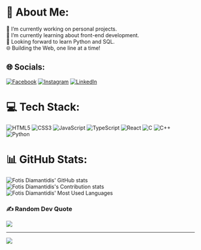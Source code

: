 # 💫 About Me:
🔭 I’m currently working on personal projects.<br>🌱 I’m currently learning about front-end development.<br>🚀 Looking forward to learn Python and SQL.<br>🌐 Building the Web, one line at a time!


## 🌐 Socials:
[![Facebook](https://img.shields.io/badge/Facebook-%23007ACC.svg?logo=Facebook&logoColor=white)](https://www.facebook.com/fotis.diama) [![Instagram](https://img.shields.io/badge/Instagram-%23E4405F.svg?logo=Instagram&logoColor=white)](https://www.instagram.com/fotis_diama/) [![LinkedIn](https://img.shields.io/badge/LinkedIn-%230077B5.svg?logo=linkedin&logoColor=white)](https://www.linkedin.com/in/fotis-diamantidis-24b596200/) 

# 💻 Tech Stack:
![HTML5](https://img.shields.io/badge/html5-%23E34F26.svg?style=for-the-badge&logo=html5&logoColor=white) ![CSS3](https://img.shields.io/badge/css3-%231572B6.svg?style=for-the-badge&logo=css3&logoColor=white) ![JavaScript](https://img.shields.io/badge/javascript-%23323330.svg?style=for-the-badge&logo=javascript&logoColor=%23F7DF1E) ![TypeScript](https://img.shields.io/badge/typescript-%23007ACC.svg?style=for-the-badge&logo=typescript&logoColor=white) ![React](https://img.shields.io/badge/react-%2320232a.svg?style=for-the-badge&logo=react&logoColor=%2361DAFB) ![C](https://img.shields.io/badge/c-%2300599C.svg?style=for-the-badge&logo=c&logoColor=white) ![C++](https://img.shields.io/badge/c++-%2300599C.svg?style=for-the-badge&logo=c%2B%2B&logoColor=white) ![Python](https://img.shields.io/badge/python-3670A0?style=for-the-badge&logo=python&logoColor=ffdd54)

# 📊 GitHub Stats:
![Fotis Diamantidis' GitHub stats](https://github-readme-stats.vercel.app/api?username=Diamafo&show_icons=true&theme=radical)<br/>
![Fotis Diamantidis's Contribution stats](https://github-readme-streak-stats.herokuapp.com/?user=Diamafo&theme=radical&hide_border=true)<br/>
![Fotis Diamantidis' Most Used Languages](https://github-readme-stats.vercel.app/api/top-langs/?username=Diamafo&theme=radical&hide_border=true&include_all_commits=true&count_private=true&layout=compact)

### ✍️ Random Dev Quote
![](https://quotes-github-readme.vercel.app/api?type=horizontal&theme=radical)



---
[![](https://visitcount.itsvg.in/api?id=Diamafo&label=&color=0&icon=2)](https://visitcount.itsvg.in)

<!-- Proudly created with GPRM ( https://gprm.itsvg.in ) -->